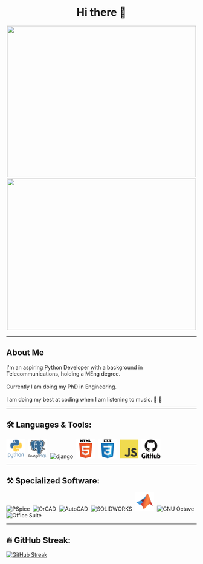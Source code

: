 <div id="header" align="center"">
    <h1>Hi there 👋</h1>
    <div">
        <img src="https://media.giphy.com/media/v1.Y2lkPTc5MGI3NjExZzNtcmxlMWtxaGY0Y2xtcmRndW1hcWIwa3V5OHh6c255ZnE4NnM2diZlcD12MV9pbnRlcm5hbF9naWZfYnlfaWQmY3Q9Zw/qgQUggAC3Pfv687qPC/giphy.gif" width="500", height="400"/>
        <img src="https://media.giphy.com/media/v1.Y2lkPTc5MGI3NjExdDFrNmIwcHNyYTl2ZjFiNzZkZThoaGQ5dmM2bnB1OTdnZGJid3ZkbiZlcD12MV9pbnRlcm5hbF9naWZfYnlfaWQmY3Q9Zw/LqW9dLVjQm3cs/giphy.gif" width="500", height="400">
    </div>
</div>

---

## About Me
I'm an aspiring Python Developer with a background in Telecommunications, holding a MEng degree. <br>
<br> Currently I am doing my PhD in Engineering. <br>
<br> I am doing my best at coding when I am listening to music. 🎸 🤘 

---

## 🛠️ Languages & Tools:
<div>
    <img src="https://github.com/devicons/devicon/blob/master/icons/python/python-original-wordmark.svg" title="Java" alt="Java" width="50" height="50"/>&nbsp;
    <img src="https://github.com/devicons/devicon/blob/master/icons/postgresql/postgresql-original-wordmark.svg" title="PostgreSQL" alt="postgresql" width="50" height="50"/>&nbsp;
    <img src="https://upload.wikimedia.org/wikipedia/commons/4/45/Django_logo.png" title="Django" alt="django" width="60" height="50"/>&nbsp;  
    <img src="https://github.com/devicons/devicon/blob/master/icons/html5/html5-original-wordmark.svg" title="HTML5" alt="html5" width="50" height="50"/>&nbsp;
    <img src="https://github.com/devicons/devicon/blob/master/icons/css3/css3-original-wordmark.svg" title="CSS3" alt="css3" width="50" height="50"/>&nbsp;
    <img src="https://github.com/devicons/devicon/blob/master/icons/javascript/javascript-original.svg" title="JavaScript" alt="javascript" width="50" height="50"/>&nbsp;
    <img src="https://github.com/devicons/devicon/blob/master/icons/github/github-original-wordmark.svg" title="GitHUb" alt="github" width="50" height="50"/>&nbsp;
</div>

---

## ⚒️ Specialized Software:
<div>
    <img src="https://www.pspice.com/sites/default/files/logo.png" title="PSpice" alt="PSpice" width="60" height="50"/>&nbsp;
    <img src="https://www.artedas.eu/images/logos/Cadence-OrCAD_logo.png" title="OrCAD" alt="OrCAD" width="60" height="50"/>&nbsp;
    <img src="https://upload.wikimedia.org/wikipedia/commons/thumb/0/08/AutoCad_logo.svg/100px-AutoCad_logo.svg.png" title="AutoCAD" alt="AutoCAD" width="80" height="50"/>&nbsp;
    <img src="https://upload.wikimedia.org/wikipedia/commons/thumb/e/e4/Sw_hrz_4cp_red_wht.tif/lossless-page1-320px-Sw_hrz_4cp_red_wht.tif.png" title="SOLIDWORKS" alt="SOLIDWORKS" width="80" height="50"/>&nbsp;
    <img src="https://github.com/devicons/devicon/blob/master/icons/matlab/matlab-original.svg" title="MATLAB" alt="MATLAB" width="50" height="50"/>&nbsp;
    <img src="https://upload.wikimedia.org/wikipedia/commons/6/6a/Gnu-octave-logo.svg" title="GNU Octave" alt="GNU Octave" width="50" height="50"/>&nbsp;
    <img src="https://cdn-icons-png.flaticon.com/512/732/732222.png" title="Office Suite" alt="Office Suite" width="50" height="50"/>&nbsp;
</div>

---

## 🔥 GitHub Streak:
<div>
    <a href="https://git.io/streak-stats"><img src="https://github-readme-streak-stats.herokuapp.com?user=konstakostov&theme=dark&hide_border=true&fire=EB0000" alt="GitHub Streak" /></a>
</div>



